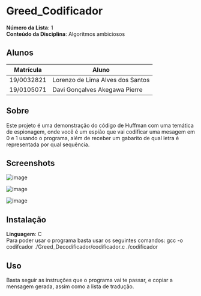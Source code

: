 # Greed_Codificador

**Número da Lista**: 1<br>
**Conteúdo da Disciplina**: Algoritmos ambiciosos<br>

## Alunos
|Matrícula | Aluno |
| -- | -- |
| 19/0032821  |  Lorenzo de Lima Alves dos Santos |
| 19/0105071 | Davi Gonçalves Akegawa Pierre |

## Sobre 
Este projeto é uma demonstração do código de Huffman com uma temática de espionagem, onde você é um espião que vai codificar uma mesagem
em 0 e 1 usando o programa, além de receber um gabarito de qual letra é representada por qual sequência.

## Screenshots
![image](https://github.com/projeto-de-algoritmos/Greed_Codificador/assets/73446334/23b0f5a2-2bc0-4541-aed7-a1d68b116854)

![image](https://github.com/projeto-de-algoritmos/Greed_Codificador/assets/73446334/bd481b43-8066-4b29-a9f2-a9f48692b086)

![image](https://github.com/projeto-de-algoritmos/Greed_Codificador/assets/73446334/ecf7cea4-8209-4b4c-bc58-a26e353e9a7b)

## Instalação 
**Linguagem**: C<br>
Para poder usar o programa basta usar os seguintes comandos: 
gcc -o codifcador ./Greed_Decodificador/codificador.c
./codificador

## Uso 
Basta seguir as instruções que o programa vai te passar, e copiar a mensagem gerada, assim como a lista de tradução.

